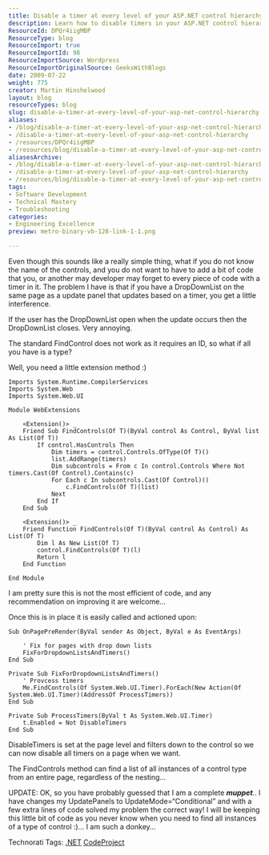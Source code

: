 ```yaml
---
title: Disable a timer at every level of your ASP.NET control hierarchy
description: Learn how to disable timers in your ASP.NET control hierarchy effortlessly. Discover a simple extension method to enhance user experience on your web pages!
ResourceId: DPQr4iigMBP
ResourceType: blog
ResourceImport: true
ResourceImportId: 98
ResourceImportSource: Wordpress
ResourceImportOriginalSource: GeeksWithBlogs
date: 2009-07-22
weight: 775
creator: Martin Hinshelwood
layout: blog
resourceTypes: blog
slug: disable-a-timer-at-every-level-of-your-asp-net-control-hierarchy
aliases:
- /blog/disable-a-timer-at-every-level-of-your-asp-net-control-hierarchy
- /disable-a-timer-at-every-level-of-your-asp-net-control-hierarchy
- /resources/DPQr4iigMBP
- /resources/blog/disable-a-timer-at-every-level-of-your-asp-net-control-hierarchy
aliasesArchive:
- /blog/disable-a-timer-at-every-level-of-your-asp-net-control-hierarchy
- /disable-a-timer-at-every-level-of-your-asp-net-control-hierarchy
- /resources/blog/disable-a-timer-at-every-level-of-your-asp-net-control-hierarchy
tags:
- Software Development
- Technical Mastery
- Troubleshooting
categories:
- Engineering Excellence
preview: metro-binary-vb-128-link-1-1.png

---
```

Even though this sounds like a really simple thing, what if you do not know the name of the controls, and you do not want to have to add a bit of code that you, or another may developer may forget to every piece of code with a timer in it. The problem I have is that if you have a DropDownList on the same page as a update panel that updates based on a timer, you get a little interference.

If the user has the DropDownList open when the update occurs then the DropDownList closes. Very annoying.

The standard FindControl does not work as it requires an ID, so what if all you have is a type?

Well, you need a little extension method :)

```
Imports System.Runtime.CompilerServices
Imports System.Web
Imports System.Web.UI

Module WebExtensions

    <Extension()> _
    Friend Sub FindControls(Of T)(ByVal control As Control, ByVal list As List(Of T))
        If control.HasControls Then
            Dim timers = control.Controls.OfType(Of T)()
            list.AddRange(timers)
            Dim subcontrols = From c In control.Controls Where Not timers.Cast(Of Control).Contains(c)
            For Each c In subcontrols.Cast(Of Control)()
                c.FindControls(Of T)(list)
            Next
        End If
    End Sub

    <Extension()> _
    Friend Function FindControls(Of T)(ByVal control As Control) As List(Of T)
        Dim l As New List(Of T)
        control.FindControls(Of T)(l)
        Return l
    End Function

End Module
```

I am pretty sure this is not the most efficient of code, and any recommendation on improving it are welcome…

Once this is in place it is easily called and actioned upon:

```
Sub OnPagePreRender(ByVal sender As Object, ByVal e As EventArgs)

    ' Fix for pages with drop down lists
    FixForDropdownListsAndTimers()
End Sub

Private Sub FixForDropdownListsAndTimers()
    ' Provcess timers
    Me.FindControls(Of System.Web.UI.Timer).ForEach(New Action(Of System.Web.UI.Timer)(AddressOf ProcessTimers))
End Sub

Private Sub ProcessTimers(ByVal t As System.Web.UI.Timer)
    t.Enabled = Not DisableTimers
End Sub
```

DisableTimers is set at the page level and filters down to the control so we can now disable all timers on a page when we want.

The FindControls method can find a list of all instances of a control type from an entire page, regardless of the nesting…

UPDATE: OK, so you have probably guessed that I am a complete **_muppet_**.. I have changes my UpdatePanels to UpdateMode=“Conditional” and with a few extra lines of code solved my problem the correct way! I will be keeping this little bit of code as you never know when you need to find all instances of a type of control :)… I am such a donkey…

Technorati Tags: [.NET](http://technorati.com/tags/.NET) [CodeProject](http://technorati.com/tags/CodeProject)
